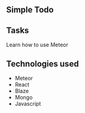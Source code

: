 Simple Todo
---

Tasks
---
Learn how to use Meteor

Technologies used
---
- Meteor
- React
- Blaze
- Mongo
- Javascript
